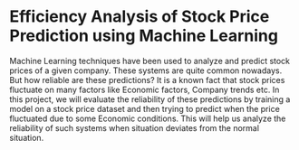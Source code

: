 # Efficiency Analysis of Stock Price Prediction using Machine Learning
Machine Learning techniques have been used to analyze and predict stock prices of a given company. These systems are quite common nowadays. But how reliable are these predictions? It is a known fact that stock prices fluctuate on many factors like Economic factors, Company trends etc. In this project, we will evaluate the reliability of these predictions by training a model on a stock price dataset and then trying to predict  when the price fluctuated due to some Economic conditions. This will help us analyze the reliability of such systems when situation deviates from the normal situation.
